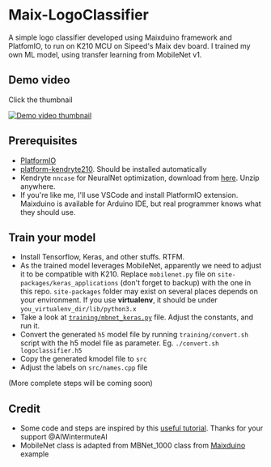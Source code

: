 # Maix-LogoClassifier

A simple logo classifier developed using Maixduino framework and PlatfomIO, to run on K210 MCU on Sipeed's Maix dev board. 
I trained my own ML model, using transfer learning from MobileNet v1. 

## Demo video
Click the thumbnail

[![Demo video thumbnail](https://img.youtube.com/vi/GvPS3iD2f5A/hqdefault.jpg)](https://www.youtube.com/watch?v=GvPS3iD2f5A)

## Prerequisites
* [PlatformIO](http://platformio.org/)
* [platform-kendryte210](https://github.com/sipeed/platform-kendryte210). Should be installed automatically
* Kendryte `nncase` for NeuralNet optimization, download from [here](https://github.com/kendryte/nncase). Unzip anywhere.
* If you're like me, I'll use VSCode and install PlatformIO extension. Maixduino is available for Arduino IDE, but real programmer knows what they should use.

## Train your model
* Install Tensorflow, Keras, and other stuffs. RTFM.
* As the trained model leverages MobileNet, apparently we need to adjust it to be compatible with K210. Replace `mobilenet.py` file on `site-packages/keras_applications` (don't forget to backup) with the one in this repo. `site-packages` folder may exist on several places depends on your environment. If you use **virtualenv**, it should be under `you_virtualenv_dir/lib/python3.x`
* Take a look at [`training/mbnet_keras.py`](https://github.com/andriyadi/Maix-LogoClassifier/blob/master/training/mbnet_keras.py) file. Adjust the constants, and run it.
* Convert the generated `h5` model file by running `training/convert.sh` script with the h5 model file as parameter. Eg. `./convert.sh logoclassifier.h5`
* Copy the generated kmodel file to `src`
* Adjust the labels on `src/names.cpp` file

(More complete steps will be coming soon)

## Credit
* Some code and steps are inspired by this [useful tutorial](https://www.instructables.com/id/Transfer-Learning-With-Sipeed-MaiX-and-Arduino-IDE/). Thanks for your support @AIWintermuteAI 
* MobileNet class is adapted from MBNet_1000 class from [Maixduino](http://github.com/sipeed/Maixduino) example
